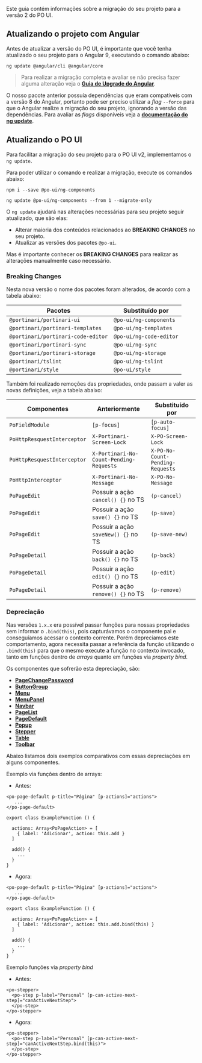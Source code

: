 [comment]: # (@label Migração do PO UI para V2)
[comment]: # (@link guides/migration-poui-v2)

Este guia contém informações sobre a migração do seu projeto para a versão 2 do PO UI.

## Atualizando o projeto com Angular

Antes de atualizar a versão do PO UI, é importante que você tenha atualizado o seu projeto para
o Angular 9, executando o comando abaixo:

``` ng update @angular/cli @angular/core ```

> Para realizar a migração completa e avaliar se não precisa fazer alguma alteração veja o [**Guia de Upgrade do Angular**](https://update.angular.io/).

O nosso pacote anterior possuía dependências que eram compatíveis com a versão 8 do Angular, portanto
pode ser preciso utilizar a *flag* `--force` para que o Angular realize a migração do seu projeto, ignorando a versão das dependências.
Para avaliar as *flags* disponíveis veja a [**documentação do ng update**](https://angular.io/cli/update).

## Atualizando o PO UI

Para facilitar a migração do seu projeto para o PO UI v2, implementamos o `ng update`.

Para poder utilizar o comando e realizar a migração, execute os comandos abaixo:

``` npm i --save @po-ui/ng-components ```

``` ng update @po-ui/ng-components --from 1 --migrate-only ```

O `ng update` ajudará nas alterações necessárias para seu projeto seguir atualizado, que são elas:
  - Alterar maioria dos conteúdos relacionados ao **BREAKING CHANGES** no seu projeto.
  - Atualizar as versões dos pacotes `@po-ui`.

Mas é importante conhecer os **BREAKING CHANGES** para realizar as alterações manualmente caso necessário.

### Breaking Changes

Nesta nova versão o nome dos pacotes foram alterados, de acordo com a tabela abaixo:

| Pacotes                                                 | Substituído por                     |
| --------------------------------------------------------| ------------------------------------ |
| `@portinari/portinari-ui`                               | `@po-ui/ng-components`               |
| `@portinari/portinari-templates`                        | `@po-ui/ng-templates`                |
| `@portinari/portinari-code-editor`                      | `@po-ui/ng-code-editor`              |
| `@portinari/portinari-sync`                             | `@po-ui/ng-sync`                     |
| `@portinari/portinari-storage`                          | `@po-ui/ng-storage`                  |
| `@portinari/tslint`                                     | `@po-ui/ng-tslint`                   |
| `@portinari/style`                                      | `@po-ui/style`                       |

Também foi realizado remoções das propriedades, onde passam a valer as novas definições, veja a tabela abaixo:

| Componentes                                             | Anteriormente                            | Substituído por                 |
| --------------------------------------------------------| -----------------------------------------| --------------------------------|
| `PoFieldModule`                                         | `[p-focus]`                              | `[p-auto-focus]`                |
| `PoHttpResquestInterceptor`                             | `X-Portinari-Screen-Lock`                | `X-PO-Screen-Lock`              |
| `PoHttpResquestInterceptor`                             | `X-Portinari-No-Count-Pending-Requests`  | `X-PO-No-Count-Pending-Requests`|
| `PoHttpInterceptor`                                     | `X-Portinari-No-Message`                 | `X-PO-No-Message`               |
| `PoPageEdit`                                            | Possuir a ação `cancel() {}` no TS       | `(p-cancel)`                    |
| `PoPageEdit`                                            | Possuir a ação `save() {}` no TS         | `(p-save)`                      |
| `PoPageEdit`                                            | Possuir a ação `saveNew() {}` no TS      | `(p-save-new)`                  |
| `PoPageDetail`                                          | Possuir a ação `back() {}` no TS         | `(p-back)`                      |
| `PoPageDetail`                                          | Possuir a ação `edit() {}` no TS         | `(p-edit)`                      |
| `PoPageDetail`                                          | Possuir a ação `remove() {}` no TS       | `(p-remove)`                    |


### Depreciação

Nas versões `1.x.x` era possível passar funções para nossas propriedades sem informar o `.bind(this)`,
pois capturávamos o componente pai e conseguíamos acessar o contexto corrente. Porém depreciamos este comportamento,
agora necessita passar a referência da função utilizando o `.bind(this)` para que o mesmo execute 
a função no contexto invocado, tanto em funções dentro de *arrays* quanto em funções via *property bind*.

Os componentes que sofrerão esta depreciação, são:
- [**PageChangePassword**](http://po-ui.io/documentation/po-page-change-password)
- [**ButtonGroup**](http://po-ui.io/documentation/po-button-group)
- [**Menu**](http://po-ui.io/documentation/po-menu)
- [**MenuPanel**](http://po-ui.io/documentation/po-menu-panel)
- [**Navbar**](http://po-ui.io/documentation/po-navbar)
- [**PageList**](http://po-ui.io/documentation/po-page-list)
- [**PageDefault**](http://po-ui.io/documentation/po-page-default)
- [**Popup**](http://po-ui.io/documentation/po-popup)
- [**Stepper**](http://po-ui.io/documentation/po-step)
- [**Table**](http://po-ui.io/documentation/po-table)
- [**Toolbar**](http://po-ui.io/documentation/po-toolbar)

Abaixo listamos dois exemplos comparativos com essas depreciações em alguns componentes.

Exemplo via funções dentro de arrays:
- Antes:

```
<po-page-default p-title="Página" [p-actions]="actions">
   ...
</po-page-default>
```

```
export class ExampleFunction () {

  actions: Array<PoPageAction> = [
    { label: 'Adicionar', action: this.add }
  ]

  add() {
    ...
  }
}
```

- Agora:

```
<po-page-default p-title="Página" [p-actions]="actions">
   ...
</po-page-default>
```

```
export class ExampleFunction () {

  actions: Array<PoPageAction> = [
    { label: 'Adicionar', action: this.add.bind(this) }
  ]

  add() {
    ...
  }
}
```

Exemplo funções via *property bind*
- Antes:
```
<po-stepper>
  <po-step p-label="Personal" [p-can-active-next-step]="canActiveNextStep">
  </po-step>
</po-stepper>
```

- Agora:
```
<po-stepper>
  <po-step p-label="Personal" [p-can-active-next-step]="canActiveNextStep.bind(this)">
  </po-step>
</po-stepper>
```
